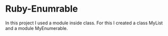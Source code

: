 # Ruby-Enumrable
In this project I used a module inside class. For this I created a class MyList and a module MyEnumerable.
